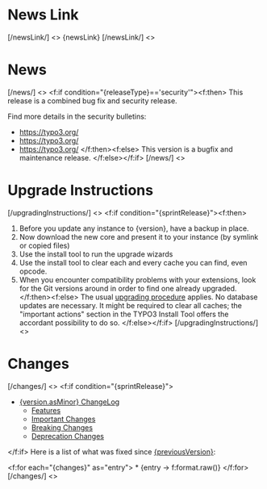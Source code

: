 # News Link

[/newsLink/] <>
{newsLink}
[/newsLink/] <>

# News

[/news/] <>
<f:if condition="{releaseType}=='security'"><f:then>
This release is a combined bug fix and security release.

Find more details in the security bulletins:

+ https://typo3.org/
+ https://typo3.org/
+ https://typo3.org/
</f:then><f:else>
This version is a bugfix and maintenance release.
</f:else></f:if>
[/news/] <>

# Upgrade Instructions

[/upgradingInstructions/] <>
<f:if condition="{sprintRelease}"><f:then>
1. Before you update any instance to {version}, have a backup in place.
1. Now download the new core and present it to your instance (by symlink or copied files)
1. Use the install tool to run the upgrade wizards
1. Use the install tool to clear each and every cache you can find, even opcode.
1. When you encounter compatibility problems with your extensions, look for the Git versions around in order to find one already upgraded.
</f:then><f:else>
The usual [upgrading procedure](https://docs.typo3.org/typo3cms/InstallationGuide/)
applies. No database updates are necessary.  It might be required to clear all caches;
the "important actions" section in the TYPO3 Install Tool offers the accordant possibility
to do so.
</f:else></f:if>
[/upgradingInstructions/] <>

# Changes

[/changes/] <>
<f:if condition="{sprintRelease}">
-   [{version.asMinor} ChangeLog](https://docs.typo3.org/typo3cms/extensions/core/Changelog/{version.asMinor}/Index.html)
    -   [Features](https://docs.typo3.org/typo3cms/extensions/core/Changelog/{version.asMinor}/Index.html#features)
    -   [Important Changes](https://docs.typo3.org/typo3cms/extensions/core/Changelog/{version.asMinor}/Index.html#important)
    -   [Breaking Changes](https://docs.typo3.org/typo3cms/extensions/core/Changelog/{version.asMinor}/Index.html#breaking-changes)
    -   [Deprecation Changes](https://docs.typo3.org/typo3cms/extensions/core/Changelog/{version.asMinor}/Index.html#deprecation)

</f:if>
Here is a list of what was fixed since
[{previousVersion}](TYPO3_CMS_{previousVersion} "wikilink"):

<f:for each="{changes}" as="entry"> * {entry -> f:format.raw()}
</f:for>
[/changes/] <>
